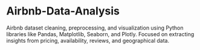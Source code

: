 # Airbnb-Data-Analysis
Airbnb dataset cleaning, preprocessing, and visualization using Python libraries like Pandas, Matplotlib, Seaborn, and Plotly. Focused on extracting insights from pricing, availability, reviews, and geographical data.
